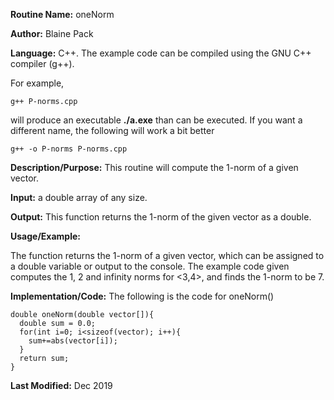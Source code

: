 **Routine Name:**           oneNorm

**Author:** Blaine Pack

**Language:** C++. The example code can be compiled using the GNU C++ compiler (g++).

For example,

    g++ P-norms.cpp

will produce an executable **./a.exe** than can be executed. If you want a
different name, the following will work a bit
better

    g++ -o P-norms P-norms.cpp

**Description/Purpose:** This routine will compute the 1-norm of a
given vector.

**Input:** a double array of any size.

**Output:** This function returns the 1-norm of the given vector as a
double.

**Usage/Example:**

The function returns the 1-norm of a given vector, which can be assigned to a double variable or output to the console. The example code given computes the 1, 2 and infinity norms for <3,4>, and finds the 1-norm to be 7.

**Implementation/Code:** The following is the code for oneNorm()

    double oneNorm(double vector[]){
      double sum = 0.0;
      for(int i=0; i<sizeof(vector); i++){
        sum+=abs(vector[i]);
      }
      return sum;
    }

**Last Modified:** Dec 2019
